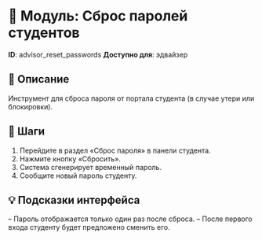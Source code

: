 # 📘 Модуль: Сброс паролей студентов
**ID**: advisor_reset_passwords
**Доступно для**: эдвайзер

## 📝 Описание
Инструмент для сброса пароля от портала студента (в случае утери или блокировки).

## 🩜 Шаги
1. Перейдите в раздел «Сброс пароля» в панели студента.
2. Нажмите кнопку «Сбросить».
3. Система сгенерирует временный пароль.
4. Сообщите новый пароль студенту.

## 💡 Подсказки интерфейса
– Пароль отображается только один раз после сброса.
– После первого входа студенту будет предложено сменить его.
